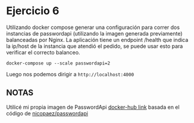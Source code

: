 # Ejercicio 6

Utilizando docker compose generar una configuración para correr dos instancias
de passwordapi (utilizando la imagen generada previamente) balanceadas por
Nginx.
La aplicación tiene un endpoint /health que indica la ip/host de la instancia
que atendió el pedido, se puede usar esto para verificar el correcto balanceo.


```
docker-compose up --scale passwordapi=2
```

Luego nos podemos dirigir a `http://localhost:4000`

## NOTAS

Utilicé mi propia imagen de PasswordApi [docker-hub link](https://hub.docker.com/r/apernin/passwordapi-js) basada en el código de [nicopaez/passwordapi](https://github.com/nicopaez/passwordapi)
